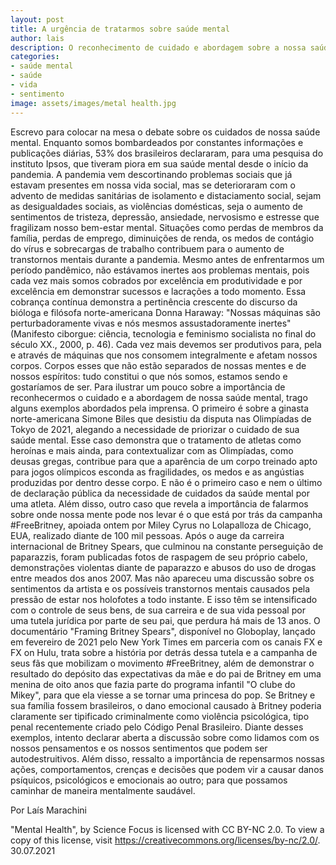 ```yaml
---
layout: post
title: A urgência de tratarmos sobre saúde mental
author: lais
description: O reconhecimento de cuidado e abordagem sobre a nossa saúde mental
categories:
- saúde mental
- saúde
- vida
- sentimento
image: assets/images/metal health.jpg
---
```


  Escrevo para colocar na mesa o debate sobre os cuidados de nossa saúde mental. Enquanto somos bombardeados por constantes informações e publicações diárias, 53% dos brasileiros declararam, para uma pesquisa do instituto Ipsos, que tiveram piora em sua saúde mental desde o início da pandemia. A pandemia vem descortinando problemas sociais que já estavam presentes em nossa vida social, mas se deterioraram com o advento de medidas sanitárias de isolamento e distaciamento social, sejam as desigualdades sociais, as violências domésticas, seja o aumento de sentimentos de tristeza, depressão, ansiedade, nervosismo e estresse que fragilizam nosso bem-estar mental. Situações como perdas de membros da família, perdas de emprego, diminuições de renda, os medos de contágio do vírus e sobrecargas de trabalho contribuem para o aumento de transtornos mentais durante a pandemia.
  Mesmo antes de enfrentarmos um período pandêmico, não estávamos inertes aos problemas mentais, pois cada vez mais somos cobrados por excelência em produtividade e por excelência em demonstrar sucessos e lacrações a todo momento. Essa cobrança contínua demonstra a pertinência crescente do discurso da bióloga e filósofa norte-americana Donna Haraway: "Nossas máquinas são perturbadoramente vivas e nós mesmos assustadoramente inertes" (Manifesto ciborgue: ciência, tecnologia e feminismo socialista no final do século XX., 2000, p. 46). Cada vez mais devemos ser produtivos para, pela e através de máquinas que nos consomem integralmente e afetam nossos corpos. Corpos esses que não estão separados de nossas mentes e de nossos espíritos: tudo constitui o que nós somos, estamos sendo e gostaríamos de ser. 
  Para ilustrar um pouco sobre a importância de reconhecermos o cuidado e a abordagem de nossa saúde mental, trago alguns exemplos abordados pela imprensa. O primeiro é sobre a ginasta norte-americana Simone Biles que desistiu da disputa nas Olimpíadas de Tokyo de 2021, alegando a necessidade de priorizar o cuidado de sua saúde mental. Esse caso demonstra que o tratamento de atletas como heroínas e mais ainda, para contextualizar com as Olimpíadas, como deusas gregas, contribue para que a aparência de um corpo treinado apto para jogos olímpicos esconda as fragilidades, os medos e as angústias produzidas por dentro desse corpo. E não é o primeiro caso e nem o último de declaração pública da necessidade de cuidados da saúde mental por uma atleta. 
  Além disso, outro caso que revela a importância de falarmos sobre onde nossa mente pode nos levar é o que está por trás da campanha #FreeBritney, apoiada ontem por Miley Cyrus no Lolapalloza de Chicago, EUA, realizado diante de 100 mil pessoas. Após o auge da carreira internacional de Britney Spears, que culminou na constante perseguição de paparazzis, foram publicadas fotos de raspagem de seu próprio cabelo, demonstrações violentas diante de paparazzo e abusos do uso de drogas entre meados dos anos 2007. Mas não apareceu uma discussão sobre os sentimentos da artista e os possíveis transtornos mentais causados pela pressão de estar nos holofotes a todo instante. E isso têm se intensificado com o controle de seus bens, de sua carreira e de sua vida pessoal por uma tutela jurídica por parte de seu pai, que perdura há mais de 13 anos. O documentário "Framing Britney Spears", disponível no Globoplay, lançado em fevereiro de 2021 pelo New York Times em parceria com os canais FX e FX on Hulu, trata sobre a história por detrás dessa tutela e a campanha de seus fãs que mobilizam o movimento #FreeBritney, além de demonstrar o resultado do depósito das expectativas da mãe e do pai de Britney em uma menina de oito anos que fazia parte do programa infantil "O clube do Mikey", para que ela viesse a se tornar uma princesa do pop. Se Britney e sua família fossem brasileiros, o dano emocional causado à Britney poderia claramente ser tipificado criminalmente como violência psicológica, tipo penal recentemente criado pelo Código Penal Brasileiro.
  Diante desses exemplos, intento declarar aberta a discussão sobre como lidamos com os nossos pensamentos e os nossos sentimentos que podem ser autodestruitivos. Além disso, ressalto a importância de repensarmos nossas ações, comportamentos, crenças e decisões que podem vir a causar danos psíquicos, psicológicos e emocionais ao outro; para que possamos caminhar de maneira mentalmente saudável.

Por Laís Marachini

"Mental Health", by Science Focus is licensed with CC BY-NC 2.0. To view a copy of this license, visit https://creativecommons.org/licenses/by-nc/2.0/. 
30.07.2021
